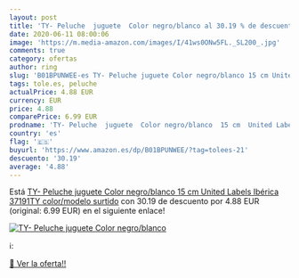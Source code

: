 ```yaml
---
layout: post
title: 'TY- Peluche  juguete  Color negro/blanco al 30.19 % de descuento'
date: 2020-06-11 08:00:06
image: 'https://m.media-amazon.com/images/I/41ws0ONw5FL._SL200_.jpg'
comments: true
category: ofertas
author: ring
slug: 'B01BPUNWEE-es TY- Peluche juguete Color negro/blanco 15 cm United Labels...'
tags: tole.es, peluche
actualPrice: 4.88 EUR
currency: EUR
price: 4.88
comparePrice: 6.99 EUR
prodname: 'TY- Peluche  juguete  Color negro/blanco  15 cm  United Labels Ibérica 37191TY    color/modelo surtido'
country: 'es'
flag: '🇪🇸'
buyurl: 'https://www.amazon.es/dp/B01BPUNWEE/?tag=tolees-21'
descuento: '30.19'
average: '4.88'
---
```


Está [TY- Peluche  juguete  Color negro/blanco  15 cm  United Labels Ibérica 37191TY    color/modelo surtido](https://www.amazon.es/dp/B01BPUNWEE/?tag=tolees-21) con 30.19 de descuento por 4.88 EUR (original: 6.99 EUR) en el siguiente enlace!

[![TY- Peluche  juguete  Color negro/blanco](https://m.media-amazon.com/images/I/41ws0ONw5FL._SL200_.jpg)](https://www.amazon.es/dp/B01BPUNWEE/?tag=tolees-21)

ℹ️:


[🛒 Ver la oferta!!](https://www.amazon.es/dp/B01BPUNWEE/?tag=tolees-21)
